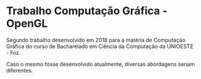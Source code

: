 # Trabalho Computação Gráfica - OpenGL
Segundo trabalho desenvolvido em 2018 para a matéria de Computação Gráfica do curso de Bacharelado em Ciência da Computação da UNIOESTE - Foz.

Caso o mesmo fosse desenvolvido atualmente, diversas abordagens seriam diferentes.

